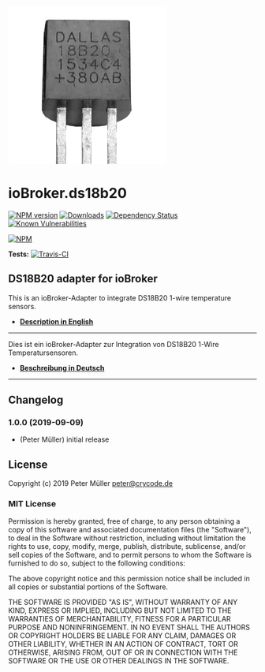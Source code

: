 ![Logo](admin/ds18b20.png)
# ioBroker.ds18b20

[![NPM version](http://img.shields.io/npm/v/iobroker.ds18b20.svg)](https://www.npmjs.com/package/iobroker.ds18b20)
[![Downloads](https://img.shields.io/npm/dm/iobroker.ds18b20.svg)](https://www.npmjs.com/package/iobroker.ds18b20)
[![Dependency Status](https://img.shields.io/david/crycode-de/iobroker.ds18b20.svg)](https://david-dm.org/crycode-de/iobroker.ds18b20)
[![Known Vulnerabilities](https://snyk.io/test/github/crycode-de/ioBroker.ds18b20/badge.svg)](https://snyk.io/test/github/crycode-de/ioBroker.ds18b20)

[![NPM](https://nodei.co/npm/iobroker.ds18b20.png?downloads=true)](https://nodei.co/npm/iobroker.ds18b20/)

**Tests:** [![Travis-CI](http://img.shields.io/travis/crycode-de/ioBroker.ds18b20/master.svg)](https://travis-ci.org/crycode-de/ioBroker.ds18b20)

## DS18B20 adapter for ioBroker

This is an ioBroker-Adapter to integrate DS18B20 1-wire temperature sensors.

* **[Description in English](./docs/en/ds18b20.md)**

---

Dies ist ein ioBroker-Adapter zur Integration von DS18B20 1-Wire Temperatursensoren.

* **[Beschreibung in Deutsch](./docs/de/ds18b20.md)**

---


## Changelog
### 1.0.0 (2019-09-09)
* (Peter Müller) initial release


## License

Copyright (c) 2019 Peter Müller <peter@crycode.de>

### MIT License

Permission is hereby granted, free of charge, to any person obtaining
a copy of this software and associated documentation files (the
"Software"), to deal in the Software without restriction, including
without limitation the rights to use, copy, modify, merge, publish,
distribute, sublicense, and/or sell copies of the Software, and to
permit persons to whom the Software is furnished to do so, subject to
the following conditions:

The above copyright notice and this permission notice shall be
included in all copies or substantial portions of the Software.

THE SOFTWARE IS PROVIDED "AS IS", WITHOUT WARRANTY OF ANY KIND,
EXPRESS OR IMPLIED, INCLUDING BUT NOT LIMITED TO THE WARRANTIES OF
MERCHANTABILITY, FITNESS FOR A PARTICULAR PURPOSE AND
NONINFRINGEMENT. IN NO EVENT SHALL THE AUTHORS OR COPYRIGHT HOLDERS BE
LIABLE FOR ANY CLAIM, DAMAGES OR OTHER LIABILITY, WHETHER IN AN ACTION
OF CONTRACT, TORT OR OTHERWISE, ARISING FROM, OUT OF OR IN CONNECTION
WITH THE SOFTWARE OR THE USE OR OTHER DEALINGS IN THE SOFTWARE.
